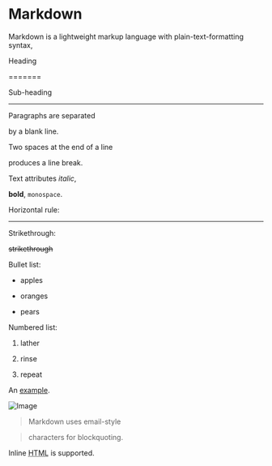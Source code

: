 
# Markdown 

Markdown is a lightweight markup language with plain-text-formatting syntax,



Heading



=======







Sub-heading



-----------







Paragraphs are separated



by a blank line.







Two spaces at the end of a line  



produces a line break.







Text attributes _italic_, 



**bold**, `monospace`.







Horizontal rule:







---







Strikethrough:



~~strikethrough~~







Bullet list:







  * apples



  * oranges



  * pears







Numbered list:







  1. lather



  2. rinse



  3. repeat







An [example](http://example.com).







![Image](Icon-pictures.png "icon")







> Markdown uses email-style 



> characters for blockquoting.







Inline <abbr title="Hypertext Markup Language">HTML</abbr> is supported.